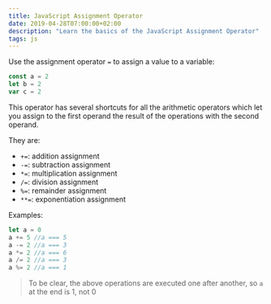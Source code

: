 ```yaml
---
title: JavaScript Assignment Operator
date: 2019-04-28T07:00:00+02:00
description: "Learn the basics of the JavaScript Assignment Operator"
tags: js
---
```


Use the assignment operator `=` to assign a value to a variable:

```js
const a = 2
let b = 2
var c = 2
```

This operator has several shortcuts for all the arithmetic operators which let you assign to the first operand the result of the operations with the second operand.

They are:

- `+=`: addition assignment
- `-=`: subtraction assignment
- `*=`: multiplication assignment
- `/=`: division assignment
- `%=`: remainder assignment
- `**=`: exponentiation assignment

Examples:

```js
let a = 0
a += 5 //a === 5
a -= 2 //a === 3
a *= 2 //a === 6
a /= 2 //a === 3
a %= 2 //a === 1
```

> To be clear, the above operations are executed one after another, so `a` at the end is 1, not 0